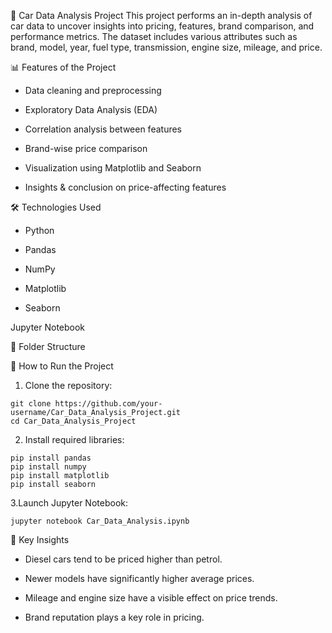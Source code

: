 
🚗 Car Data Analysis Project
This project performs an in-depth analysis of car data to uncover insights into pricing, features, brand comparison, and performance metrics. The dataset includes various attributes such as brand, model, year, fuel type, transmission, engine size, mileage, and price.

📊 Features of the Project
- Data cleaning and preprocessing

- Exploratory Data Analysis (EDA)

- Correlation analysis between features

- Brand-wise price comparison

- Visualization using Matplotlib and Seaborn

- Insights & conclusion on price-affecting features

🛠️ Technologies Used
- Python

- Pandas

- NumPy

- Matplotlib

- Seaborn

Jupyter Notebook

📁 Folder Structure

📌 How to Run the Project
1. Clone the repository:
```
git clone https://github.com/your-username/Car_Data_Analysis_Project.git
cd Car_Data_Analysis_Project
```

2. Install required libraries:
```
pip install pandas
pip install numpy
pip install matplotlib
pip install seaborn
```

3.Launch Jupyter Notebook:
```
jupyter notebook Car_Data_Analysis.ipynb
```

📌 Key Insights

- Diesel cars tend to be priced higher than petrol.

- Newer models have significantly higher average prices.

- Mileage and engine size have a visible effect on price trends.

- Brand reputation plays a key role in pricing.

